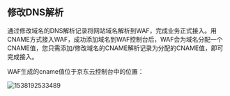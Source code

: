 ## 修改DNS解析

  通过修改域名的DNS解析记录将网站域名解析到WAF，完成业务正式接入。用CNAME方式接入WAF，成功添加域名到WAF控制台后，WAF会为域名分配一个CNAME值，您只需添加/修改域名的CNAME解析记录为分配的CNAME值，即可完成接入。

  WAF生成的cname值位于京东云控制台中的位置：

![1538192533489](C:\Users\ZHANGJ~1\AppData\Local\Temp\1538192533489.png)

